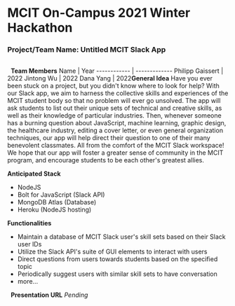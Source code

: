 # MCIT On-Campus 2021 Winter Hackathon  
### Project/Team Name: Untitled MCIT Slack App
##  
​
​
**Team Members**
Name | Year
------------ | -------------
Philipp Gaissert | 2022
Jintong Wu | 2022
Dana Yang | 2022
​
​
**General Idea**
Have you ever been stuck on a project, but you didn't know where to look for help? With our Slack app, we aim to harness the collective skills and experiences of the MCIT student body so that no problem will ever go unsolved. The app will ask students to list out their unique sets of technical and creative skills, as well as their knowledge of particular industries. Then, whenever someone has a burning question about JavaScript, machine learning, graphic design, the healthcare industry, editing a cover letter, or even general organization techniques, our app will help direct their question to one of their many benevolent classmates. All from the comfort of the MCIT Slack workspace! We hope that our app will foster a greater sense of community in the MCIT program, and encourage students to be each other's greatest allies.

**Anticipated Stack**
- NodeJS
- Bolt for JavaScript (Slack API)
- MongoDB Atlas (Database)
- Heroku (NodeJS hosting)


**Functionalities**  
- Maintain a database of MCIT Slack user's skill sets based on their Slack user IDs
- Utilize the Slack API's suite of GUI elements to interact with users
- Direct questions from users towards students based on the specified topic
- Periodically suggest users with similar skill sets to have conversation
- more...


​
​
**Presentation URL**
*Pending*
